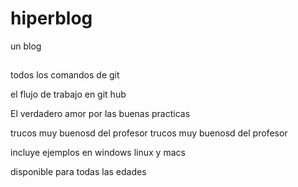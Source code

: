 # hiperblog
un blog
##
todos los comandos de git

el flujo de trabajo en git hub

El verdadero amor por las buenas practicas

trucos muy buenosd del profesor
trucos muy buenosd del profesor

incluye ejemplos en windows linux y macs

disponible para todas las edades
